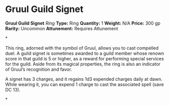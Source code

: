 # Gruul Guild Signet

**Gruul Guild Signet**
_Ring_
**Type:** Ring
**Quantity:** 1
**Weight:** N/A
**Price:** 300 gp
**Rarity:** Uncommon
**Attunement:** Requires Attunement

*<p class="Core-Styles_Core-Body">This ring, adorned with the symbol of Gruul, allows you to cast compelled duel. A <span class="Serif-Character-Style_Italic-Serif">guild signet</span> is sometimes awarded to a guild member whose renown score in that guild is 5 or higher, as a reward for performing special services for the guild. Aside from its magical properties, the ring is also an indicator of Gruul’s recognition and favor.</p>
<p class="Core-Styles_Core-Body">A signet has 3 charges, and it regains 1d3 expended charges daily at dawn. While wearing it, you can expend 1 charge to cast the associated spell (save DC 13).</p>*